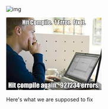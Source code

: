 ![img](https://assets.imaginablefutures.com/media/images/ALX_Logo.max-200x150.png)

![Hot-fix](../code.jpeg)

Here's what we are supposed to fix
